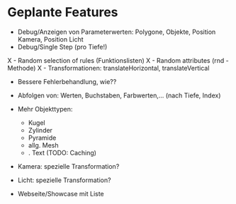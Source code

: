 Geplante Features
=================
- Debug/Anzeigen von Parameterwerten: Polygone, Objekte, Position Kamera, Position Licht
- Debug/Single Step (pro Tiefe!)

X - Random selection of rules (Funktionslisten)
X - Random attributes (rnd - Methode)
X - Transformationen: translateHorizontal, translateVertical

- Bessere Fehlerbehandlung, wie??

- Abfolgen von: Werten, Buchstaben, Farbwerten,... (nach Tiefe, Index)
- Mehr Objekttypen: 
  - Kugel
  - Zylinder
  - Pyramide
  - allg. Mesh
  - . Text (TODO: Caching)

- Kamera: spezielle Transformation?
- Licht: spezielle Transformation?

- Webseite/Showcase mit Liste
